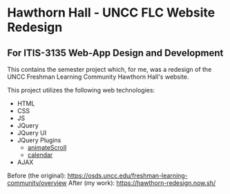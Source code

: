 # Hawthorn Hall - UNCC FLC Website Redesign

## For ITIS-3135 Web-App Design and Development

This contains the semester project which, for me, was a redesign of the UNCC Freshman Learning Community Hawthorn Hall's website.

This project utilizes the following web technologies:
* HTML
* CSS
* JS
* JQuery
* JQuery UI
* JQuery Plugins
  * [animateScroll](https://plugins.compzets.com/animatescroll/)
  * [calendar](http://kthornbloom.com/monthly/)
* AJAX

Before (the original): https://osds.uncc.edu/freshman-learning-community/overview
After (my work): https://hawthorn-redesign.now.sh/
